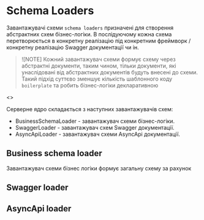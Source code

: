 # Schema Loaders 

Завантажувачі схеми `schema loaders` призначені для створення абстрактних схем бізнес-логіки. В послідуючому кожна схема перетворюється в конкретну реалізацію під конкретним фреймворк / конкретну реалізацію Swagger документації чи ін.

> ![NOTE]
> Кожний завантажувач схеми формує схему через абстрактні документи, таким чином, тільки документи, які унаслідовані від абстрактних документів будуть внесені до схеми. Такий підхід суттєво зменшує кількість шаблонного коду `boilerplate` та робить бізнес-логіки декларативною


<<SCHEMA>>

Серверне ядро складається з наступних завантажувачів схем:
- BusinessSchemaLoader - завантажувач схеми бізнес-логіки.
- SwaggerLoader - завантажувач схем Swagger документації.
- AsyncApiLoader - завантажувач схеми AsyncApi документації.

## Business schema loader

Завантажувач схеми бізнес логіки формує загальну схему за рахунок

## Swagger loader

## AsyncApi loader